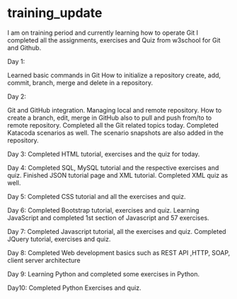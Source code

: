 # training_update
I am on training period and currently learning how to operate Git
I completed all the assignments, exercises and Quiz from w3school for Git and Github.


Day 1:

Learned basic commands in Git
How to initialize a repository
create, add, commit, branch, merge and delete in a repository.


Day 2:

Git and GitHub integration.
Managing local and remote repository.
How to create a branch, edit, merge in GitHub also to pull and push from/to to remote repository.
Completed all the Git related topics today. 
Completed Katacoda scenarios as well. The scenario snapshots are also added in the repository.


Day 3:
Completed HTML tutorial, exercises and the quiz for today.

Day 4:
Completed SQL, MySQL tutorial and the respective exercises and quiz.
Finished JSON tutorial page and XML tutorial.
Completed XML quiz as well. 

Day 5:
Completed CSS tutorial and all the exercises and quiz.

Day 6:
Completed Bootstrap tutorial, exercises and quiz.
Learning JavaScript and completed 1st section of Javascript and 57 exercises.

Day 7:
Completed Javascript tutorial, all the exercises and quiz.
Completed JQuery tutorial, exercises and quiz.

Day 8: 
Completed Web development basics such as REST API ,HTTP, SOAP, client server architecture

Day 9:
Learning Python and completed some exercises in Python.

Day10: 
Completed Python Exercises and quiz.

